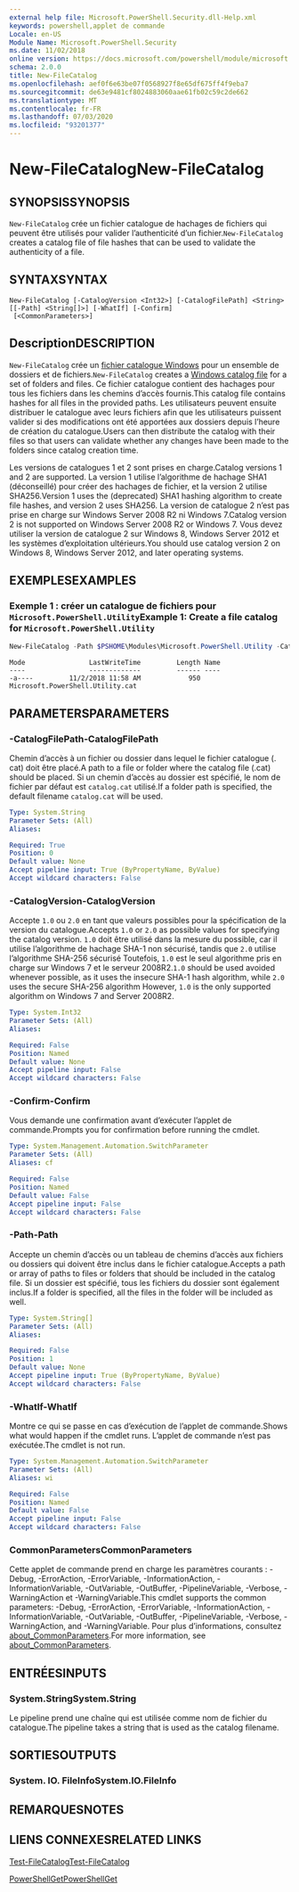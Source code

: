 ```yaml
---
external help file: Microsoft.PowerShell.Security.dll-Help.xml
keywords: powershell,applet de commande
Locale: en-US
Module Name: Microsoft.PowerShell.Security
ms.date: 11/02/2018
online version: https://docs.microsoft.com/powershell/module/microsoft.powershell.security/new-filecatalog?view=powershell-7&WT.mc_id=ps-gethelp
schema: 2.0.0
title: New-FileCatalog
ms.openlocfilehash: aef0f6e63be07f0568927f8e65df675ff4f9eba7
ms.sourcegitcommit: de63e9481cf8024883060aae61fb02c59c2de662
ms.translationtype: MT
ms.contentlocale: fr-FR
ms.lasthandoff: 07/03/2020
ms.locfileid: "93201377"
---
```

# <span data-ttu-id="5e846-103">New-FileCatalog</span><span class="sxs-lookup"><span data-stu-id="5e846-103">New-FileCatalog</span></span>

## <span data-ttu-id="5e846-104">SYNOPSIS</span><span class="sxs-lookup"><span data-stu-id="5e846-104">SYNOPSIS</span></span>
<span data-ttu-id="5e846-105">`New-FileCatalog` crée un fichier catalogue de hachages de fichiers qui peuvent être utilisés pour valider l’authenticité d’un fichier.</span><span class="sxs-lookup"><span data-stu-id="5e846-105">`New-FileCatalog` creates a catalog file of file hashes that can be used to validate the authenticity of a file.</span></span>

## <span data-ttu-id="5e846-106">SYNTAX</span><span class="sxs-lookup"><span data-stu-id="5e846-106">SYNTAX</span></span>

```
New-FileCatalog [-CatalogVersion <Int32>] [-CatalogFilePath] <String> [[-Path] <String[]>] [-WhatIf] [-Confirm]
 [<CommonParameters>]
```

## <span data-ttu-id="5e846-107">Description</span><span class="sxs-lookup"><span data-stu-id="5e846-107">DESCRIPTION</span></span>

<span data-ttu-id="5e846-108">`New-FileCatalog` crée un [fichier catalogue Windows](/windows-hardware/drivers/install/catalog-files) pour un ensemble de dossiers et de fichiers.</span><span class="sxs-lookup"><span data-stu-id="5e846-108">`New-FileCatalog` creates a [Windows catalog file](/windows-hardware/drivers/install/catalog-files) for a set of folders and files.</span></span>
<span data-ttu-id="5e846-109">Ce fichier catalogue contient des hachages pour tous les fichiers dans les chemins d’accès fournis.</span><span class="sxs-lookup"><span data-stu-id="5e846-109">This catalog file contains hashes for all files in the provided paths.</span></span>
<span data-ttu-id="5e846-110">Les utilisateurs peuvent ensuite distribuer le catalogue avec leurs fichiers afin que les utilisateurs puissent valider si des modifications ont été apportées aux dossiers depuis l’heure de création du catalogue.</span><span class="sxs-lookup"><span data-stu-id="5e846-110">Users can then distribute the catalog with their files so that users can validate whether any changes have been made to the folders since catalog creation time.</span></span>

<span data-ttu-id="5e846-111">Les versions de catalogues 1 et 2 sont prises en charge.</span><span class="sxs-lookup"><span data-stu-id="5e846-111">Catalog versions 1 and 2 are supported.</span></span> <span data-ttu-id="5e846-112">La version 1 utilise l’algorithme de hachage SHA1 (déconseillé) pour créer des hachages de fichier, et la version 2 utilise SHA256.</span><span class="sxs-lookup"><span data-stu-id="5e846-112">Version 1 uses the (deprecated) SHA1 hashing algorithm to create file hashes, and version 2 uses SHA256.</span></span>
<span data-ttu-id="5e846-113">La version de catalogue 2 n’est pas prise en charge sur Windows Server 2008 R2 ni Windows 7.</span><span class="sxs-lookup"><span data-stu-id="5e846-113">Catalog version 2 is not supported on Windows Server 2008 R2 or Windows 7.</span></span>
<span data-ttu-id="5e846-114">Vous devez utiliser la version de catalogue 2 sur Windows 8, Windows Server 2012 et les systèmes d’exploitation ultérieurs.</span><span class="sxs-lookup"><span data-stu-id="5e846-114">You should use catalog version 2 on Windows 8, Windows Server 2012, and later operating systems.</span></span>

## <span data-ttu-id="5e846-115">EXEMPLES</span><span class="sxs-lookup"><span data-stu-id="5e846-115">EXAMPLES</span></span>

### <span data-ttu-id="5e846-116">Exemple 1 : créer un catalogue de fichiers pour `Microsoft.PowerShell.Utility`</span><span class="sxs-lookup"><span data-stu-id="5e846-116">Example 1: Create a file catalog for `Microsoft.PowerShell.Utility`</span></span>

```powershell
New-FileCatalog -Path $PSHOME\Modules\Microsoft.PowerShell.Utility -CatalogFilePath \temp\Microsoft.PowerShell.Utility.cat -CatalogVersion 2.0
```

```Output
Mode                LastWriteTime         Length Name
----                -------------         ------ ----
-a----         11/2/2018 11:58 AM            950 Microsoft.PowerShell.Utility.cat
```

## <span data-ttu-id="5e846-117">PARAMETERS</span><span class="sxs-lookup"><span data-stu-id="5e846-117">PARAMETERS</span></span>

### <span data-ttu-id="5e846-118">-CatalogFilePath</span><span class="sxs-lookup"><span data-stu-id="5e846-118">-CatalogFilePath</span></span>

<span data-ttu-id="5e846-119">Chemin d’accès à un fichier ou dossier dans lequel le fichier catalogue (. cat) doit être placé.</span><span class="sxs-lookup"><span data-stu-id="5e846-119">A path to a file or folder where the catalog file (.cat) should be placed.</span></span>
<span data-ttu-id="5e846-120">Si un chemin d’accès au dossier est spécifié, le nom de fichier par défaut est `catalog.cat` utilisé.</span><span class="sxs-lookup"><span data-stu-id="5e846-120">If a folder path is specified, the default filename `catalog.cat` will be used.</span></span>

```yaml
Type: System.String
Parameter Sets: (All)
Aliases:

Required: True
Position: 0
Default value: None
Accept pipeline input: True (ByPropertyName, ByValue)
Accept wildcard characters: False
```

### <span data-ttu-id="5e846-121">-CatalogVersion</span><span class="sxs-lookup"><span data-stu-id="5e846-121">-CatalogVersion</span></span>

<span data-ttu-id="5e846-122">Accepte `1.0` ou `2.0` en tant que valeurs possibles pour la spécification de la version du catalogue.</span><span class="sxs-lookup"><span data-stu-id="5e846-122">Accepts `1.0` or `2.0` as possible values for specifying the catalog version.</span></span>
<span data-ttu-id="5e846-123">`1.0` doit être utilisé dans la mesure du possible, car il utilise l’algorithme de hachage SHA-1 non sécurisé, tandis que `2.0` utilise l’algorithme SHA-256 sécurisé Toutefois, `1.0` est le seul algorithme pris en charge sur Windows 7 et le serveur 2008R2.</span><span class="sxs-lookup"><span data-stu-id="5e846-123">`1.0` should be used avoided whenever possible, as it uses the insecure SHA-1 hash algorithm, while `2.0` uses the secure SHA-256 algorithm However, `1.0` is the only supported algorithm on Windows 7 and Server 2008R2.</span></span>

```yaml
Type: System.Int32
Parameter Sets: (All)
Aliases:

Required: False
Position: Named
Default value: None
Accept pipeline input: False
Accept wildcard characters: False
```

### <span data-ttu-id="5e846-124">-Confirm</span><span class="sxs-lookup"><span data-stu-id="5e846-124">-Confirm</span></span>

<span data-ttu-id="5e846-125">Vous demande une confirmation avant d’exécuter l’applet de commande.</span><span class="sxs-lookup"><span data-stu-id="5e846-125">Prompts you for confirmation before running the cmdlet.</span></span>

```yaml
Type: System.Management.Automation.SwitchParameter
Parameter Sets: (All)
Aliases: cf

Required: False
Position: Named
Default value: False
Accept pipeline input: False
Accept wildcard characters: False
```

### <span data-ttu-id="5e846-126">-Path</span><span class="sxs-lookup"><span data-stu-id="5e846-126">-Path</span></span>

<span data-ttu-id="5e846-127">Accepte un chemin d’accès ou un tableau de chemins d’accès aux fichiers ou dossiers qui doivent être inclus dans le fichier catalogue.</span><span class="sxs-lookup"><span data-stu-id="5e846-127">Accepts a path or array of paths to files or folders that should be included in the catalog file.</span></span>
<span data-ttu-id="5e846-128">Si un dossier est spécifié, tous les fichiers du dossier sont également inclus.</span><span class="sxs-lookup"><span data-stu-id="5e846-128">If a folder is specified, all the files in the folder will be included as well.</span></span>

```yaml
Type: System.String[]
Parameter Sets: (All)
Aliases:

Required: False
Position: 1
Default value: None
Accept pipeline input: True (ByPropertyName, ByValue)
Accept wildcard characters: False
```

### <span data-ttu-id="5e846-129">-WhatIf</span><span class="sxs-lookup"><span data-stu-id="5e846-129">-WhatIf</span></span>

<span data-ttu-id="5e846-130">Montre ce qui se passe en cas d’exécution de l’applet de commande.</span><span class="sxs-lookup"><span data-stu-id="5e846-130">Shows what would happen if the cmdlet runs.</span></span>
<span data-ttu-id="5e846-131">L’applet de commande n’est pas exécutée.</span><span class="sxs-lookup"><span data-stu-id="5e846-131">The cmdlet is not run.</span></span>

```yaml
Type: System.Management.Automation.SwitchParameter
Parameter Sets: (All)
Aliases: wi

Required: False
Position: Named
Default value: False
Accept pipeline input: False
Accept wildcard characters: False
```

### <span data-ttu-id="5e846-132">CommonParameters</span><span class="sxs-lookup"><span data-stu-id="5e846-132">CommonParameters</span></span>

<span data-ttu-id="5e846-133">Cette applet de commande prend en charge les paramètres courants : -Debug, -ErrorAction, -ErrorVariable, -InformationAction, -InformationVariable, -OutVariable, -OutBuffer, -PipelineVariable, -Verbose, -WarningAction et -WarningVariable.</span><span class="sxs-lookup"><span data-stu-id="5e846-133">This cmdlet supports the common parameters: -Debug, -ErrorAction, -ErrorVariable, -InformationAction, -InformationVariable, -OutVariable, -OutBuffer, -PipelineVariable, -Verbose, -WarningAction, and -WarningVariable.</span></span> <span data-ttu-id="5e846-134">Pour plus d’informations, consultez [about_CommonParameters](https://go.microsoft.com/fwlink/?LinkID=113216).</span><span class="sxs-lookup"><span data-stu-id="5e846-134">For more information, see [about_CommonParameters](https://go.microsoft.com/fwlink/?LinkID=113216).</span></span>

## <span data-ttu-id="5e846-135">ENTRÉES</span><span class="sxs-lookup"><span data-stu-id="5e846-135">INPUTS</span></span>

### <span data-ttu-id="5e846-136">System.String</span><span class="sxs-lookup"><span data-stu-id="5e846-136">System.String</span></span>

<span data-ttu-id="5e846-137">Le pipeline prend une chaîne qui est utilisée comme nom de fichier du catalogue.</span><span class="sxs-lookup"><span data-stu-id="5e846-137">The pipeline takes a string that is used as the catalog filename.</span></span>

## <span data-ttu-id="5e846-138">SORTIES</span><span class="sxs-lookup"><span data-stu-id="5e846-138">OUTPUTS</span></span>

### <span data-ttu-id="5e846-139">System. IO. FileInfo</span><span class="sxs-lookup"><span data-stu-id="5e846-139">System.IO.FileInfo</span></span>

## <span data-ttu-id="5e846-140">REMARQUES</span><span class="sxs-lookup"><span data-stu-id="5e846-140">NOTES</span></span>

## <span data-ttu-id="5e846-141">LIENS CONNEXES</span><span class="sxs-lookup"><span data-stu-id="5e846-141">RELATED LINKS</span></span>

[<span data-ttu-id="5e846-142">Test-FileCatalog</span><span class="sxs-lookup"><span data-stu-id="5e846-142">Test-FileCatalog</span></span>](Test-FileCatalog.md)

[<span data-ttu-id="5e846-143">PowerShellGet</span><span class="sxs-lookup"><span data-stu-id="5e846-143">PowerShellGet</span></span>](/powerShell/module/powershellget)
